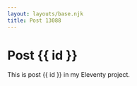 ```yaml
---
layout: layouts/base.njk
title: Post 13088
---
```


# Post {{ id }}

This is post {{ id }} in my Eleventy project.
